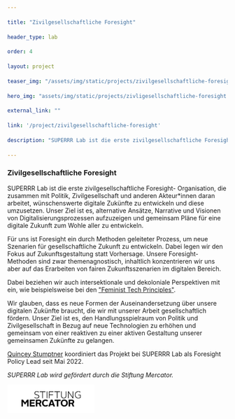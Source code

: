 ```yaml
---

title: "Zivilgesellschaftliche Foresight"

header_type: lab

order: 4

layout: project

teaser_img: "/assets/img/static/projects/zivilgesellschaftliche-foresight.png"

hero_img: "assets/img/static/projects/zivligesellschaftliche-foresight.png"

external_link: ""

link: '/project/zivilgesellschaftliche-foresight'

description: "SUPERRR Lab ist die erste zivilgesellschaftliche Foresight-Organisation, die gemeinsam mit Zivilgesellschaft, Politik und anderen Akteur*innen Szenarien wünschenswerter digitaler Zukünfte entwickelt und diese in die Umsetzung bringt."

---
```


<h3> Zivilgesellschaftliche Foresight </h3>

<p>

SUPERRR Lab ist die erste zivilgesellschaftliche Foresight- Organisation, die zusammen mit Politik, Zivilgesellschaft und anderen Akteur*innen daran arbeitet, wünschenswerte digitale Zukünfte zu entwickeln und diese umzusetzen. 
Unser Ziel ist es, alternative Ansätze, Narrative und Visionen von Digitalisierungsprozessen aufzuzeigen und gemeinsam Pläne für eine digitale Zukunft zum Wohle aller zu entwickeln.


Für uns ist Foresight ein durch Methoden geleiteter Prozess, um neue Szenarien für gesellschaftliche Zukunft zu entwickeln. Dabei legen wir den Fokus auf Zukunftsgestaltung statt Vorhersage. Unsere Foresight-Methoden sind zwar themenagnostisch, inhaltlich konzentrieren wir uns aber auf das Erarbeiten von fairen Zukunftsszenarien im digitalen Bereich.

Dabei beziehen wir auch intersektionale und dekoloniale Perspektiven mit ein, wie beispielsweise bei den <a href="https://superrr.net/feministtech/principles/">"Feminist Tech Principles"</a>.

</p>

<p>Wir glauben, dass es neue Formen der Auseinandersetzung über unsere digitalen Zukünfte braucht, die wir mit unserer Arbeit gesellschaftlich fördern. Unser Ziel ist es, den Handlungsspielraum von Politik und Zivilgesellschaft in Bezug auf neue Technologien zu erhöhen und gemeinsam von einer reaktiven zu einer aktiven Gestaltung unserer gemeinsamen Zukünfte zu gelangen.</p>

<p> <a href="mailto:quincey@superrr.net">Quincey Stumptner</a> koordiniert das Projekt bei SUPERRR Lab als Foresight Policy Lead seit Mai 2022.</p>

<p><i>SUPERRR Lab wird gefördert durch die Stiftung Mercator. </i></p>

<img src="/assets/img/static/organizations/Stiftung_Mercator_Schwarz_RGB.png" alt="Logo Mercator Stiftung" style="max-width: 200px;">
